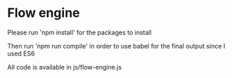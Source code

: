 # Flow engine
Please run 'npm install' for the packages to install

Then run 'npm run compile' in order to use babel for the final output since I used ES6

All code is available in js/flow-engine.js
